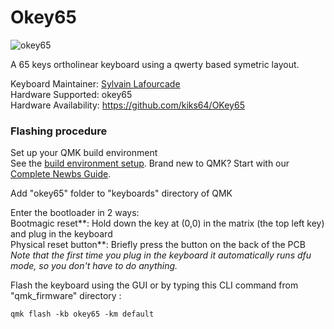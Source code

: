 # Okey65  

![okey65](https://imgur.com/a/sYCOPSF)  

A 65 keys ortholinear keyboard using a qwerty based symetric layout.  

Keyboard Maintainer: [Sylvain Lafourcade](https://github.com/kiks64)  
Hardware Supported: okey65  
Hardware Availability: https://github.com/kiks64/OKey65  

### Flashing procedure  

Set up your QMK build environment  
See the [build environment setup](https://docs.qmk.fm/#/getting_started_build_tools). Brand new to QMK? Start with our [Complete Newbs Guide](https://docs.qmk.fm/#/newbs).  

Add "okey65" folder to "keyboards" directory of QMK  

Enter the bootloader in 2 ways:  
Bootmagic reset**: Hold down the key at (0,0) in the matrix (the top left key) and plug in the keyboard  
Physical reset button**: Briefly press the button on the back of the PCB  
_Note that the first time you plug in the keyboard it automatically runs dfu mode, so you don't have to do anything._
 
Flash the keyboard using the GUI or by typing this CLI command from "qmk_firmware" directory :  

    qmk flash -kb okey65 -km default  


